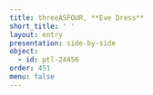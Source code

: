 ```yaml
---
title: threeASFOUR, **Eve Dress**
short_title: ' '
layout: entry
presentation: side-by-side
object:
  - id: ptl-24456
order: 451
menu: false
---
```

